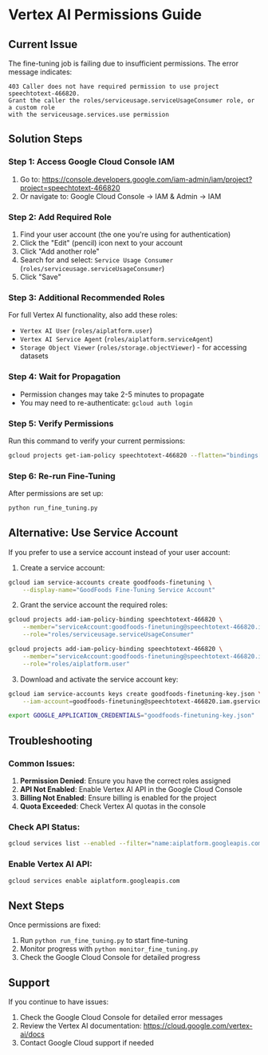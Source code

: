 # Vertex AI Permissions Guide

## Current Issue
The fine-tuning job is failing due to insufficient permissions. The error message indicates:

```
403 Caller does not have required permission to use project speechtotext-466820. 
Grant the caller the roles/serviceusage.serviceUsageConsumer role, or a custom role 
with the serviceusage.services.use permission
```

## Solution Steps

### Step 1: Access Google Cloud Console IAM
1. Go to: https://console.developers.google.com/iam-admin/iam/project?project=speechtotext-466820
2. Or navigate to: Google Cloud Console → IAM & Admin → IAM

### Step 2: Add Required Role
1. Find your user account (the one you're using for authentication)
2. Click the "Edit" (pencil) icon next to your account
3. Click "Add another role"
4. Search for and select: `Service Usage Consumer` (`roles/serviceusage.serviceUsageConsumer`)
5. Click "Save"

### Step 3: Additional Recommended Roles
For full Vertex AI functionality, also add these roles:
- `Vertex AI User` (`roles/aiplatform.user`)
- `Vertex AI Service Agent` (`roles/aiplatform.serviceAgent`)
- `Storage Object Viewer` (`roles/storage.objectViewer`) - for accessing datasets

### Step 4: Wait for Propagation
- Permission changes may take 2-5 minutes to propagate
- You may need to re-authenticate: `gcloud auth login`

### Step 5: Verify Permissions
Run this command to verify your current permissions:
```bash
gcloud projects get-iam-policy speechtotext-466820 --flatten="bindings[].members" --format="table(bindings.role)" --filter="bindings.members:$(gcloud config get-value account)"
```

### Step 6: Re-run Fine-Tuning
After permissions are set up:
```bash
python run_fine_tuning.py
```

## Alternative: Use Service Account
If you prefer to use a service account instead of your user account:

1. Create a service account:
```bash
gcloud iam service-accounts create goodfoods-finetuning \
    --display-name="GoodFoods Fine-Tuning Service Account"
```

2. Grant the service account the required roles:
```bash
gcloud projects add-iam-policy-binding speechtotext-466820 \
    --member="serviceAccount:goodfoods-finetuning@speechtotext-466820.iam.gserviceaccount.com" \
    --role="roles/serviceusage.serviceUsageConsumer"

gcloud projects add-iam-policy-binding speechtotext-466820 \
    --member="serviceAccount:goodfoods-finetuning@speechtotext-466820.iam.gserviceaccount.com" \
    --role="roles/aiplatform.user"
```

3. Download and activate the service account key:
```bash
gcloud iam service-accounts keys create goodfoods-finetuning-key.json \
    --iam-account=goodfoods-finetuning@speechtotext-466820.iam.gserviceaccount.com

export GOOGLE_APPLICATION_CREDENTIALS="goodfoods-finetuning-key.json"
```

## Troubleshooting

### Common Issues:
1. **Permission Denied**: Ensure you have the correct roles assigned
2. **API Not Enabled**: Enable Vertex AI API in the Google Cloud Console
3. **Billing Not Enabled**: Ensure billing is enabled for the project
4. **Quota Exceeded**: Check Vertex AI quotas in the console

### Check API Status:
```bash
gcloud services list --enabled --filter="name:aiplatform.googleapis.com"
```

### Enable Vertex AI API:
```bash
gcloud services enable aiplatform.googleapis.com
```

## Next Steps
Once permissions are fixed:
1. Run `python run_fine_tuning.py` to start fine-tuning
2. Monitor progress with `python monitor_fine_tuning.py`
3. Check the Google Cloud Console for detailed progress

## Support
If you continue to have issues:
1. Check the Google Cloud Console for detailed error messages
2. Review the Vertex AI documentation: https://cloud.google.com/vertex-ai/docs
3. Contact Google Cloud support if needed 